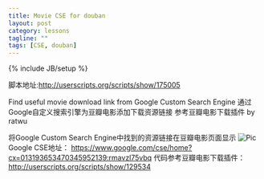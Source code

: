```yaml
---
title: Movie CSE for douban
layout: post
category: lessons
tagline: ""
tags: [CSE, douban]
---
```

{% include JB/setup %}


脚本地址:http://userscripts.org/scripts/show/175005

Find useful movie download link from Google Custom Search Engine 通过Google自定义搜索引擎为豆瓣电影添加下载资源链接
参考豆瓣电影下载插件 by ratwu

将Google Custom Search Engine中找到的资源链接在豆瓣电影页面显示
![Pic](https://lh3.googleusercontent.com/-88QHely6KvM/Uf37A-EYMyI/AAAAAAAAXAw/0Jh-VkkHu7Y/s640/einverne_2013.08.04_14h54m30s_002_.png)
Google CSE地址：
https://www.google.com/cse/home?cx=013193653470345952139:rmavzl75vbq
代码参考豆瓣电影下载插件：
http://userscripts.org/scripts/show/129534

